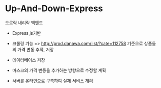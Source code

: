 # Up-And-Down-Express
오르락 내리락 백엔드

 - Express.js기반
 - 크롤링 기능
   => http://prod.danawa.com/list/?cate=112758
      기준으로 상품들의 가격 변동 추적, 저장
 - 데이터베이스 저장

 - 마스크의 가격 변동을 추가하는 방향으로 수정할 계획
 - 서버를 온라인으로 구축하여 실제 서비스 계획
